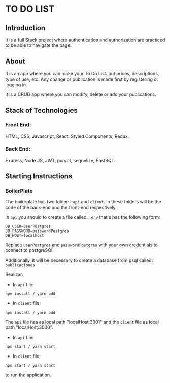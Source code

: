 # TO DO LIST

## Introduction

It is a full Stack project where authentication and authorization are practiced to be able to navigate the page.

## About

It is an app where you can make your To Do List. put prices, descriptions, type of use, etc. Any change or publication is made first by registering or logging in.

It is a CRUD app where you can modify, delete or add your publications.

## Stack of Technologies

### Front End:

HTML, CSS, Javascript, React, Styled Components, Redux.

### Back End:

Express, Node JS, JWT, pcrypt, sequelize, PostSQL.

## **Starting Instructions**

### BoilerPlate

The boilerplate has two folders: `api` and `client`. In these folders will be the code of the back-end and the front-end respectively.

In `api` you should to create a file called: `.env` that's has the following form:

```
DB_USER=userPostgres
DB_PASSWORD=passwordPostgres
DB_HOST=localhost
```

Replace `userPostgres` and `passwordPostgres` with your own credentials to connect to postgreSQl.

Additionally, it will be necessary to create a database from psql called: `publicaciones`

Realizar:

- In `api` file:

```
npm install / yarn add
```

- In `client` file:

```
npm install / yarn add
```

The `api` file has as local path "localHost:3001" and the `client` file as local path "localHost:3000".

- In `api` file:

```
npm start / yarn start
```

- In `client` file:

```
npm start / yarn start
```

to run the application.
